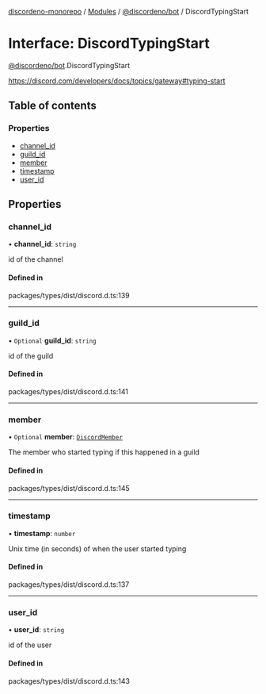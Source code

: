 [discordeno-monorepo](../README.md) / [Modules](../modules.md) / [@discordeno/bot](../modules/discordeno_bot.md) / DiscordTypingStart

# Interface: DiscordTypingStart

[@discordeno/bot](../modules/discordeno_bot.md).DiscordTypingStart

https://discord.com/developers/docs/topics/gateway#typing-start

## Table of contents

### Properties

- [channel_id](discordeno_bot.DiscordTypingStart.md#channel_id)
- [guild_id](discordeno_bot.DiscordTypingStart.md#guild_id)
- [member](discordeno_bot.DiscordTypingStart.md#member)
- [timestamp](discordeno_bot.DiscordTypingStart.md#timestamp)
- [user_id](discordeno_bot.DiscordTypingStart.md#user_id)

## Properties

### channel_id

• **channel_id**: `string`

id of the channel

#### Defined in

packages/types/dist/discord.d.ts:139

---

### guild_id

• `Optional` **guild_id**: `string`

id of the guild

#### Defined in

packages/types/dist/discord.d.ts:141

---

### member

• `Optional` **member**: [`DiscordMember`](discordeno_bot.DiscordMember.md)

The member who started typing if this happened in a guild

#### Defined in

packages/types/dist/discord.d.ts:145

---

### timestamp

• **timestamp**: `number`

Unix time (in seconds) of when the user started typing

#### Defined in

packages/types/dist/discord.d.ts:137

---

### user_id

• **user_id**: `string`

id of the user

#### Defined in

packages/types/dist/discord.d.ts:143
